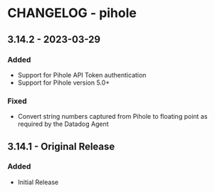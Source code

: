 # CHANGELOG - pihole

## 3.14.2 - 2023-03-29

### Added

- Support for Pihole API Token authentication
- Support for Pihole version 5.0+

### Fixed

- Convert string numbers captured from Pihole to floating point as required by the Datadog Agent

## 3.14.1 - Original Release

### Added

- Initial Release
